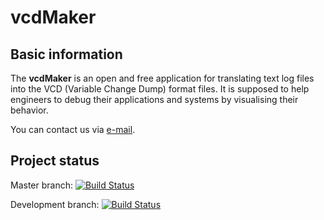 # vcdMaker

## Basic information
The **vcdMaker** is an open and free application for translating text log files into the VCD (Variable Change Dump) format files. It is supposed to help engineers to debug their applications and systems by visualising their behavior.

You can contact us via <a href="mailto:vcdmaker@mail.com">e-mail</a>.

## Project status
Master branch: [![Build Status](https://travis-ci.org/WojciechRynczuk/vcdMaker.svg?branch=master)](https://travis-ci.org/WojciechRynczuk/vcdMaker)

Development branch: [![Build Status](https://travis-ci.org/WojciechRynczuk/vcdMaker.svg?branch=v3_release)](https://travis-ci.org/WojciechRynczuk/vcdMaker)
